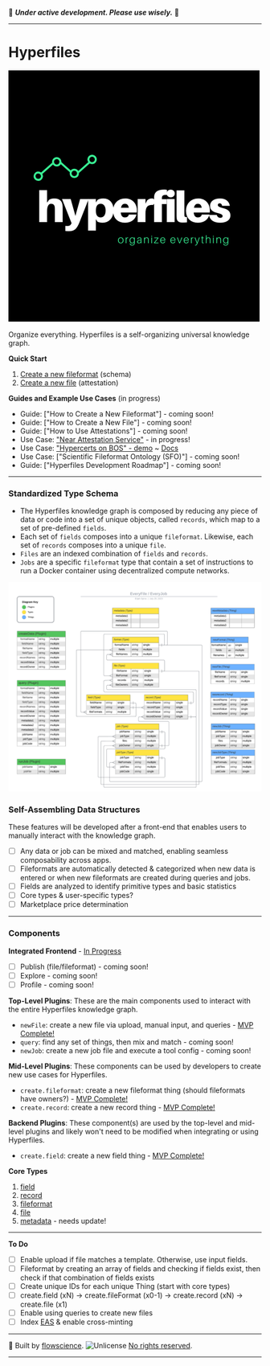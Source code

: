 🚧 **_Under active development. Please use wisely._** 🚧

---

# Hyperfiles

![hypefiles logo](images/logoblack.png)

Organize everything. Hyperfiles is a self-organizing universal knowledge graph.

**Quick Start**
1. [Create a new fileformat](https://everything.dev/flowscience.near/widget/create.fileFormat) (schema)
2. [Create a new file](https://everything.dev/flowscience.near/widget/create.file) (attestation)

**Guides and Example Use Cases** (in progress)
- Guide: ["How to Create a New Fileformat"] - coming soon!
- Guide: ["How to Create a New File"] - coming soon!
- Guide: ["How to Use Attestations"] - coming soon!
- Use Case: ["Near Attestation Service"](https://near.social/flowscience.near/widget/NAS) - in progress!
- Use Case: ["Hypercerts on BOS" - demo](https://near.social/flowscience.near/widget/hypercert.page) ~ [Docs](https://github.com/open-cann/hypercerts-on-bos)
- Use Case: ["Scientific Fileformat Ontology (SFO)"] - coming soon!
- Guide: ["Hyperfiles Development Roadmap"] - coming soon!

---

### Standardized Type Schema
- The Hyperfiles knowledge graph is composed by reducing any piece of data or code into a set of unique objects, called `records`, which map to a set of pre-defined `fields`.
- Each set of `fields` composes into a unique `fileformat`. Likewise, each set of `records` composes into a unique `file`.
- `Files` are an indexed combination of `fields` and `records`.
- `Jobs` are a specific `fileformat` type that contain a set of instructions to run a Docker container using decentralized compute networks.

![hyperfiles schema](images/core_schema.png)

### Self-Assembling Data Structures
These features will be developed after a front-end that enables users to manually interact with the knowledge graph.

- [ ] Any data or job can be mixed and matched, enabling seamless composability across apps.
- [ ] Fileformats are automatically detected & categorized when new data is entered or when new fileformats are created during queries and jobs.
- [ ] Fields are analyzed to identify primitive types and basic statistics
- [ ] Core types & user-specific types?
- [ ] Marketplace price determination

---

### Components

**Integrated Frontend** - [In Progress](https://github.com/flowscience/hyperfiles/tree/master/widgets/plugins/hyperfiles.jsx)
- [ ] Publish (file/fileformat) - coming soon!
- [ ] Explore - coming soon!
- [ ] Profile - coming soon!

**Top-Level Plugins**: These are the main components used to interact with the entire Hyperfiles knowledge graph.
- `newFile`: create a new file via upload, manual input, and queries - [MVP Complete!](https://everything.dev/flowscience.near/widget/create.file)
- `query`: find any set of things, then mix and match - coming soon!
- `newJob`: create a new job file and execute a tool config - coming soon!

**Mid-Level Plugins**: These components can be used by developers to create new use cases for Hyperfiles.
- `create.fileformat`: create a new fileformat thing (should fileformats have owners?) - [MVP Complete!](https://everything.dev/flowscience.near/widget/create.fileFormat)
- `create.record`: create a new record thing - [MVP Complete!](https://everything.dev/flowscience.near/widget/create.record)

**Backend Plugins**: These component(s) are used by the top-level and mid-level plugins and likely won't need to be modified when integrating or using Hyperfiles.
- `create.field`: create a new field thing - [MVP Complete!](https://everything.dev/flowscience.near/widget/create.field)

**Core Types**
1. [field](https://github.com/flowscience/hyperfiles/blob/master/types/core_types/field.json)
2. [record](https://github.com/flowscience/hyperfiles/blob/master/types/core_types/record.json)
3. [fileformat](https://github.com/flowscience/hyperfiles/blob/master/types/core_types/fileformat.json)
4. [file](https://github.com/flowscience/hyperfiles/blob/master/types/core_types/file.json)
5. [metadata](https://github.com/flowscience/hyperfiles/blob/master/types/core_types/metadata.json) - needs update!

---

**To Do**
- [ ] Enable upload if file matches a template. Otherwise, use input fields.
- [ ] Fileformat by creating an array of fields and checking if fields exist, then check if that combination of fields exists
- [ ] Create unique IDs for each unique Thing (start with core types)
- [ ] create.field (xN) → create.fileFormat (x0-1) → create.record (xN) → create.file (x1)
- [ ] Enable using queries to create new files
- [ ] Index [EAS](https://attest.sh/) & enable cross-minting

---

🧬 Built by [flowscience](https://github.com/flowscience). <img src="https://upload.wikimedia.org/wikipedia/commons/thumb/e/eb/PD-icon-black.svg/800px-PD-icon-black.svg.png" alt="Unlicense" width="12" height="12" /> [No rights reserved](https://github.com/flowscience/hyperfiles/blob/master/LICENSE).

---
